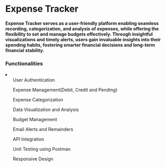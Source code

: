 <h1>Expense Tracker</h1>
<h4>Expense Tracker serves as a user-friendly platform enabling seamless recording, categorization, and analysis of expenses, while offering the flexibility to set and manage budgets effectively. Through insightful visualizations and timely alerts, users gain invaluable insights into their spending habits, fostering smarter financial decisions and long-term financial stability.</h4>
<h3>Functionalities</h3>
<li>
  <ul>User Authentication</ul>
  <ul>Expense Management(Debit, Credit and Pending)</ul>
  <ul>Expense Categorization</ul>
  <ul>Data Visualization and Analysis</ul>
  <ul>Budget Management</ul>
  <ul>Email Alerts and Remainders</ul>
  <ul>API Integration</ul>
  <ul>Unit Testing using Postman</ul>
  <ul>Responsive Design</ul>
</li>
